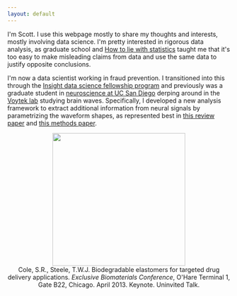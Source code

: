```yaml
---
layout: default
---
```


I'm Scott. I use this webpage mostly to share my thoughts and interests, mostly involving data science. I'm pretty interested in rigorous data analysis, as graduate school and [How to lie with statistics](http://faculty.neu.edu.cn/cc/zhangyf/papers/How-to-Lie-with-Statistics.pdf) taught me that it's too easy to make misleading claims from data and use the same data to justify opposite conclusions.

I'm now a data scientist working in fraud prevention. I transitioned into this through the [Insight data science fellowship program](https://www.insightdatascience.com/) and previously was a graduate student in [neuroscience at UC San Diego](http://healthsciences.ucsd.edu/education/neurograd/Pages/default.aspx) derping around in the [Voytek lab](https://voyteklab.com) studying brain waves. Specifically, I developed a new analysis framework to extract additional information from neural signals by parametrizing the waveform shapes, as represented best in [this review paper](http://www.pemft.net/uploads/1/6/2/3/1623943/brain_oscillations_and_the_importance_of_waveform_shape.pdf) and [this methods paper](https://www.biorxiv.org/content/early/2018/04/16/302000).

<div class="imgcap" style="text-align:center">
<img src="/assets/misc/ohare.jpg" height="300" style="text-align:center">
<div class="thecap" style="text-align:center">Cole, S.R., Steele, T.W.J. Biodegradable elastomers for targeted drug delivery applications. <em>Exclusive Biomaterials Conference</em>, O'Hare Terminal 1, Gate B22, Chicago. April 2013. Keynote. Uninvited Talk.</div>
</div>
